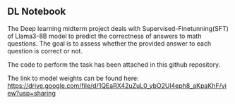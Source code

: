 ## DL Notebook

The Deep learning midterm project deals with Supervised-Finetunning(SFT) of Llama3-8B model to predict the correctness of answers to math questions. The goal is to assess whether the provided answer to each question is correct or not. 

The code to perform the task has been attached in this github repository.

The link to model weights can be found here:
https://drive.google.com/file/d/1QEaRX42uZuL0_ybO2Ul4eph8_aKpaKhF/view?usp=sharing
